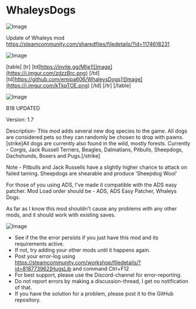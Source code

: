 # WhaleysDogs

![Image](https://i.imgur.com/WAEzk68.png)

Update of Whaleys mod
https://steamcommunity.com/sharedfiles/filedetails/?id=1174618231

![Image](https://i.imgur.com/7Gzt3Rg.png)


[table]
    [tr]
        [td]https://invite.gg/Mlie]![Image](https://i.imgur.com/zdzzBrc.png)
[/td]
        [td]https://github.com/emipa606/WhaleysDogs]![Image](https://i.imgur.com/kTkpTOE.png)
[/td]
    [/tr]
[/table]
	
![Image](https://i.imgur.com/NOW7jU1.png)

B18 UPDATED

Version: 1.7
	
Description-
This mod adds several new dog species to the game. All dogs are considered pets so they can randomly be chosen to drop with pawns. [strike]All dogs are currently also found in the wild, mostly forests. Currently - Corgis, Jack Russell Terriers, Beagles, Dalmatians, Pitbulls, Sheepdogs, Dachshunds, Boxers and Pugs.[/strike]

Note - 
Pitbulls and Jack Russells have a slightly higher chance to attack on failed taming. 
Sheepdogs are shearable and produce &apos;Sheepdog Wool&apos; 

For those of you using ADS, I&apos;ve made it compatible with the ADS easy patcher. Mod Load order should be -
ADS, ADS Easy Patcher, Whaleys Dogs. 

As far as I know this mod shouldn&apos;t cause any problems with any other mods, and it should work with existing saves.

![Image](https://i.imgur.com/Rs6T6cr.png)



-  See if the the error persists if you just have this mod and its requirements active.
-  If not, try adding your other mods until it happens again.
-  Post your error-log using https://steamcommunity.com/workshop/filedetails/?id=818773962]HugsLib and command Ctrl+F12
-  For best support, please use the Discord-channel for error-reporting.
-  Do not report errors by making a discussion-thread, I get no notification of that.
-  If you have the solution for a problem, please post it to the GitHub repository.



